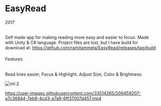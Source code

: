 # EasyRead
###### 2017
Self made app for making reading more easy and easier to focus. Made with Unity & C# language.
Project files are lost, but I have build for download at: 
https://github.com/ramitammela/EasyRead/releases/tag/build

###### Features
Read lines easier, Focus & Highlight. Adjust Size, Color & Brightness.  

![ml-2](https://user-images.githubusercontent.com/33514265/206443814-2ecfcdf4-f0d6-494c-a59f-003fd7284dc6.png)

https://user-images.githubusercontent.com/33514265/206459207-a7c36844-7eb8-4cd3-a7a8-6ff37007d457.mp4

